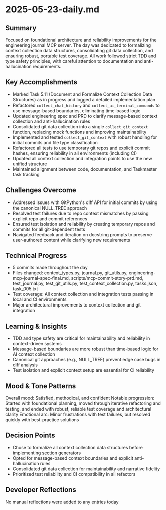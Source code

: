 # 2025-05-23-daily.md

## Summary
Focused on foundational architecture and reliability improvements for the engineering journal MCP server. The day was dedicated to formalizing context collection data structures, consolidating git data collection, and ensuring robust, portable test coverage. All work followed strict TDD and type safety principles, with careful attention to documentation and anti-hallucination requirements.

## Key Accomplishments
- Marked Task 5.11 (Document and Formalize Context Collection Data Structures) as in progress and logged a detailed implementation plan
- Refactored `collect_chat_history` and `collect_ai_terminal_commands` to use message-based boundaries, eliminating time-based logic
- Updated engineering spec and PRD to clarify message-based context collection and anti-hallucination rules
- Consolidated git data collection into a single `collect_git_context` function, replacing mock functions and improving maintainability
- Implemented and tested `collect_git_context` with robust handling for initial commits and file type classification
- Refactored all tests to use temporary git repos and explicit commit hashes, ensuring reliability in all environments (including CI)
- Updated all context collection and integration points to use the new unified structure
- Maintained alignment between code, documentation, and Taskmaster task tracking

## Challenges Overcome
- Addressed issues with GitPython's diff API for initial commits by using the canonical NULL_TREE approach
- Resolved test failures due to repo context mismatches by passing explicit repo and commit references
- Ensured test isolation and reliability by creating temporary repos and commits for all git-dependent tests
- Navigated feedback and iteration on docstring prompts to preserve user-authored content while clarifying new requirements

## Technical Progress
- 5 commits made throughout the day
- Files changed: context_types.py, journal.py, git_utils.py, engineering-mcp-journal-spec-final.md, scripts/mcp-commit-story-prd.md, test_journal.py, test_git_utils.py, test_context_collection.py, tasks.json, task_005.txt
- Test coverage: All context collection and integration tests passing in local and CI environments
- Major architectural improvements to context collection and git integration

## Learning & Insights
- TDD and type safety are critical for maintainability and reliability in context-driven systems
- Message-based boundaries are more robust than time-based logic for AI context collection
- Canonical git approaches (e.g., NULL_TREE) prevent edge case bugs in diff analysis
- Test isolation and explicit context setup are essential for CI reliability

## Mood & Tone Patterns
Overall mood: Satisfied, methodical, and confident
Notable progression: Started with foundational planning, moved through iterative refactoring and testing, and ended with robust, reliable test coverage and architectural clarity
Emotional arc: Minor frustrations with test failures, but resolved quickly with best-practice solutions

## Decision Points
- Chose to formalize all context collection data structures before implementing section generators
- Opted for message-based context boundaries and explicit anti-hallucination rules
- Consolidated git data collection for maintainability and narrative fidelity
- Prioritized test reliability and CI compatibility in all refactors

## Developer Reflections
No manual reflections were added to any entries today 